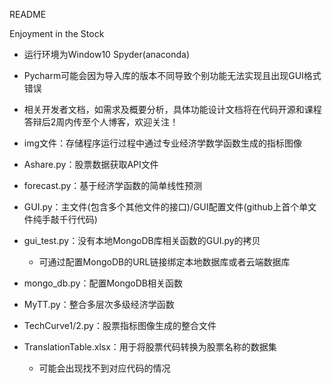 README

Enjoyment in the Stock

- 运行环境为Window10   Spyder(anaconda)
- Pycharm可能会因为导入库的版本不同导致个别功能无法实现且出现GUI格式错误
- 相关开发者文档，如需求及概要分析，具体功能设计文档将在代码开源和课程答辩后2周内传至个人博客，欢迎关注！



- img文件：存储程序运行过程中通过专业经济学数学函数生成的指标图像
- Ashare.py：股票数据获取API文件
- forecast.py：基于经济学函数的简单线性预测
- GUI.py：主文件(包含多个其他文件的接口)/GUI配置文件(github上首个单文件纯手敲千行代码)
- gui_test.py：没有本地MongoDB库相关函数的GUI.py的拷贝
  - 可通过配置MongoDB的URL链接绑定本地数据库或者云端数据库
- mongo_db.py：配置MongoDB相关函数
- MyTT.py：整合多层次多级经济学函数
- TechCurve1/2.py：股票指标图像生成的整合文件
- TranslationTable.xlsx：用于将股票代码转换为股票名称的数据集
  - 可能会出现找不到对应代码的情况

